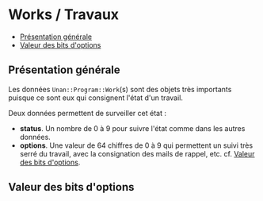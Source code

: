 # Works / Travaux

* [Présentation générale](#presentationgenerale)
* [Valeur des bits d'options](#valeursbitsoptions)

<!-- -------------------------------------------------------------- -->

<a name='presentationgenerale'></a>

## Présentation générale

Les données `Unan::Program::Work`(s) sont des objets très importants puisque ce sont eux qui consignent l'état d'un travail.

Deux données permettent de surveiller cet état :

* **status**. Un nombre de 0 à 9 pour suivre l'état comme dans les autres données.
* **options**. Une valeur de 64 chiffres de 0 à 9 qui permettent un suivi très serré du travail, avec la consignation des mails de rappel, etc. cf. [Valeur des bits d'options](#valeursbitsoptions).

<a name='valeursbitsoptions'></a>

## Valeur des bits d'options
